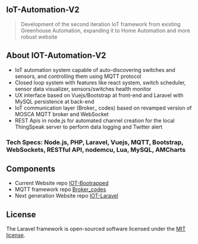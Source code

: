 ## IoT-Automation-V2
> Development of the second iteration IoT framework from existing Greenhouse Automation, expanding it to Home Automation and more robust website

## About IOT-Automation-V2

* IoT automation system capable of auto-discovering switches and sensors, and controlling them using MQTT protocol
* Closed loop system with features like react system, switch scheduler, sensor data visualizer, sensors/switches health monitor
* UX interface based on Vuejs/Bootstrap at front-end and Laravel with MySQL persistence at back-end
* IoT communication layer (Broker_ codes) based on revamped version of MOSCA MQTT broker and WebSocket
* REST Apis in node.js for automated channel creation for the local ThingSpeak server to perform data logging and Twitter alert

### Tech Specs: Node.js, PHP, Laravel, Vuejs, MQTT, Bootstrap, WebSockets, RESTful API, nodemcu, Lua, MySQL, AMCharts

## Components

* Current Website repo [IOT-Bootrapped](https://github.com/jayantsolanki/IOT-Bootstrapped)
* MQTT framework repo [Broker_codes](https://github.com/jayantsolanki/Broker_codes)
* Next generation Website repo [IOT-Laravel](https://github.com/jayantsolanki/IOT-Laravel)

## License

The Laravel framework is open-sourced software licensed under the [MIT license](https://opensource.org/licenses/MIT).
